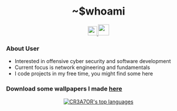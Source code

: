 <div align="center">
  <h1> ~$whoami </h1>
</div>

<p align='center'> 
  <a href="https://twitter.com/trisiteltd"><img height="25" src="https://logos-world.net/wp-content/uploads/2020/04/Twitter-Logo-700x394.png" </a>
  <a href="https://www.trioffline.com/"><img height="30" src="https://www.trioffline.com/img/LogoWeb.png"></a>

### About User
- Interested in offensive cyber security and software development
- Current focus is network engineering and fundamentals
- I code projects in my free time, you might find some here

### Download some wallpapers I made [here](https://www.trioffline.com/) 

<p align="center"><a href="https://github.com/anuraghazra/github-readme-stats" aria-label="Link to create your own github stats image"><img alt="CR3A7OR's top languages" src="https://github-readme-stats.vercel.app/api/top-langs/?username=CR3A7OR&theme=dark&langs_count=10&hide=sourcepawn&layout=compact&hide_border=true&card_width=445&bg_color=0d1117" /></a></p>
<!--
**CR3A7OR/CR3A7OR** is a ✨ _special_ ✨ repository because its `README.md` (this file) appears on your GitHub profile.

- I’m currently working on some code, I will get around to it
-->
